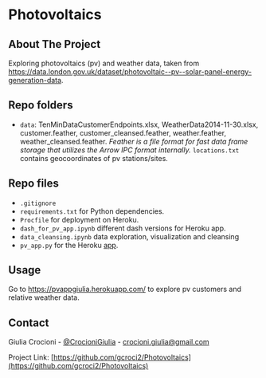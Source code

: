 # Photovoltaics

<!-- ABOUT THE PROJECT -->
## About The Project

Exploring photovoltaics (pv) and weather data, taken from https://data.london.gov.uk/dataset/photovoltaic--pv--solar-panel-energy-generation-data.

<!-- REPO FOLDERS -->
## Repo folders

- `data`: TenMinDataCustomerEndpoints.xlsx, WeatherData2014-11-30.xlsx, customer.feather, customer_cleansed.feather, weather.feather, weather_cleansed.feather. 
_Feather is a file format for fast data frame storage that utilizes the Arrow IPC format internally._ `locations.txt` contains geocoordinates of pv stations/sites.

<!-- REPO FILES -->
## Repo files
- `.gitignore`
- `requirements.txt` for Python dependencies.
- `Procfile` for deployment on Heroku.
- `dash_for_pv_app.ipynb` different dash versions for Heroku app.
- `data_cleansing.ipynb` data exploration, visualization and cleansing
- `pv_app.py` for the Heroku [app](https://pvappgiulia.herokuapp.com/).

<!-- USAGE EXAMPLES -->
## Usage

Go to https://pvappgiulia.herokuapp.com/ to explore pv customers and relative weather data.

<!-- CONTACT -->
## Contact

Giulia Crocioni - [@CrocioniGiulia](https://twitter.com/CrocioniGiulia) - crocioni.giulia@gmail.com

Project Link: [https://github.com/gcroci2/Photovoltaics](https://github.com/gcroci2/Photovoltaics)
